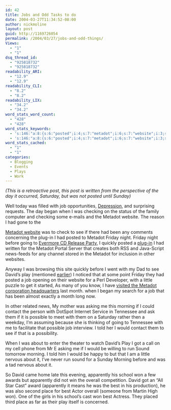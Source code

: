 ```yaml
---
id: 42
title: Jobs and Odd Tasks to do
date: 2004-03-27T11:34:52-08:00
author: nickmoline
layout: post
guid: http://1169726054
permalink: /2004/03/27/jobs-and-odd-things/
Views:
  - "1"
  - "1"
dsq_thread_id:
  - "925818732"
  - "925818732"
readability_ARI:
  - "12.9"
  - "12.9"
readability_CLI:
  - "8.2"
  - "8.2"
readability_LIX:
  - "34.2"
  - "34.2"
word_stats_word_count:
  - "428"
  - "428"
word_stats_keywords:
  - 's:146:"a:8:{s:6:"posted";i:4;s:7:"metadot";i:6;s:7:"website";i:3;s:6:"friday";i:3;s:4:"play";i:3;s:7:"morning";i:3;s:10:"apparently";i:3;s:4:"best";i:3;}";'
  - 's:146:"a:8:{s:6:"posted";i:4;s:7:"metadot";i:6;s:7:"website";i:3;s:6:"friday";i:3;s:4:"play";i:3;s:7:"morning";i:3;s:10:"apparently";i:3;s:4:"best";i:3;}";'
word_stats_cached:
  - "1"
  - "1"
categories:
  - Blogging
  - Events
  - Plays
  - Work
---
```

_(This is a retroactive post, this post is written from the perspective of the day it occurred, Saturday, but was not posted until Sunday)_

Well today was filled with job opportunities, <a target="oldblog" href="https://www.nick.pro/2004/03/27/great-depression/">Depression</a>, and surprising requests. <!--more--> The day began when I was checking on the status of the family computer and checking some e-mails and the Metadot website. The reason I had gone to the 

<a target="metadot" href="http://www.metadot.com/">Metadot website</a> was to check to see if there had been any comments concerning the plug-in I had posted to Metadot Friday night. Friday night before going to <a target="oldblog" href="https://www.nick.pro/2004/03/26/evermore/">Evermore CD Release Party</a>, I quickly posted a <a target="metadot" href="http://www.metadot.com/metadot/index.pl?iid=9153&isa=Category">plug-in</a> I had written for the Metadot Portal Server that creates both RSS and Java-Script news-feeds for any channel stored in the Metadot for inclusion in other websites.

Anyway I was browsing this site quickly before I went with my Dad to see David&#8217;s play (mentioned <a target="oldblog" href="https://www.nick.pro/2004/03/27/great-depression/">earlier</a>) I noticed that at some point Friday they had posted a job opening on their website for a Perl Developer, with a little puzzle to get it started, As many of you know, I have [visited the Metadot corporation headquarters](https://www.nick.pro/2004/02/28/road-warrior/) last month. when I began my search for a job that has been almost exactly a month long now.

In other related news, My mother was asking me this morning if I could contact the person with DotSpot Internet Service in Tennessee and ask them if it is possible to meet with them on a Saturday rather then a weekday, I&#8217;m assuming because she is thinking of going to Tennessee with me to facilitate that possible job interview. I told her I would contact them to see if that is a possibility.

When I was about to enter the theater to watch David&#8217;s Play I got a call on my cell phone from Mr E asking me if I would be willing to run Sound tomorrow morning. I told him I would be happy to but that I am a little nervous about it, I&#8217;ve never run sound for a Sunday Morning before and was a tad nervous about it.

So David came home late this evening, apparently his school won a few awards but apparently did not win the overall competition. David got an &#8220;All Star Cast&#8221; award (apparently it means he was the best in his production), he was also second place for best Actor overall (someone from Martin High won). One of the girls in his school&#8217;s cast won best Actress. They placed third place as far as their play itself is concerned.